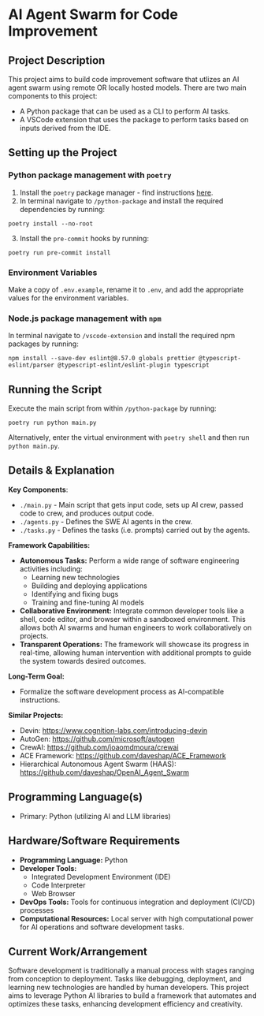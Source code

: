 # AI Agent Swarm for Code Improvement

## **Project Description**

This project aims to build code improvement software that utlizes an AI agent swarm using remote OR locally hosted models. There are two main components to this project:

- A Python package that can be used as a CLI to perform AI tasks.
- A VSCode extension that uses the package to perform tasks based on inputs derived from the IDE.

## Setting up the Project

### Python package management with `poetry`

1. Install the `poetry` package manager - find instructions [here](https://python-poetry.org/docs/#installing-with-the-official-installer).
2. In terminal navigate to `/python-package` and install the required dependencies by running:

```shell
poetry install --no-root
```

<!-- markdownlint-disable MD029 -->

3. Install the `pre-commit` hooks by running:

```shell
poetry run pre-commit install
```

### Environment Variables

Make a copy of `.env.example`, rename it to `.env`, and add the appropriate values for the environment variables.

### Node.js package management with `npm`

In terminal navigate to `/vscode-extension` and install the required npm packages by running:

```shell
npm install --save-dev eslint@8.57.0 globals prettier @typescript-eslint/parser @typescript-eslint/eslint-plugin typescript
```

## Running the Script

Execute the main script from within `/python-package` by running:

```shell
poetry run python main.py
```

Alternatively, enter the virtual environment with `poetry shell` and then run `python main.py`.

## Details & Explanation

**Key Components**:

- `./main.py` - Main script that gets input code, sets up AI crew, passed code to crew, and produces output code.
- `./agents.py` - Defines the SWE AI agents in the crew.
- `./tasks.py` - Defines the tasks (i.e. prompts) carried out by the agents.

**Framework Capabilities:**

- **Autonomous Tasks:** Perform a wide range of software engineering activities including:
  - Learning new technologies
  - Building and deploying applications
  - Identifying and fixing bugs
  - Training and fine-tuning AI models
- **Collaborative Environment:** Integrate common developer tools like a shell, code editor, and browser within a sandboxed environment. This allows both AI swarms and human engineers to work collaboratively on projects.
- **Transparent Operations:** The framework will showcase its progress in real-time, allowing human intervention with additional prompts to guide the system towards desired outcomes.

**Long-Term Goal:**

- Formalize the software development process as AI-compatible instructions.

**Similar Projects:**

- Devin: <https://www.cognition-labs.com/introducing-devin>
- AutoGen: <https://github.com/microsoft/autogen>
- CrewAI: <https://github.com/joaomdmoura/crewai>
- ACE Framework: <https://github.com/daveshap/ACE_Framework>
- Hierarchical Autonomous Agent Swarm (HAAS): <https://github.com/daveshap/OpenAI_Agent_Swarm>

## **Programming Language(s)**

- Primary: Python (utilizing AI and LLM libraries)

## **Hardware/Software Requirements**

- **Programming Language:** Python
- **Developer Tools:**
  - Integrated Development Environment (IDE)
  - Code Interpreter
  - Web Browser
- **DevOps Tools:** Tools for continuous integration and deployment (CI/CD) processes
- **Computational Resources:** Local server with high computational power for AI operations and software development tasks.

## **Current Work/Arrangement**

Software development is traditionally a manual process with stages ranging from conception to deployment. Tasks like debugging, deployment, and learning new technologies are handled by human developers. This project aims to leverage Python AI libraries to build a framework that automates and optimizes these tasks, enhancing development efficiency and creativity.
